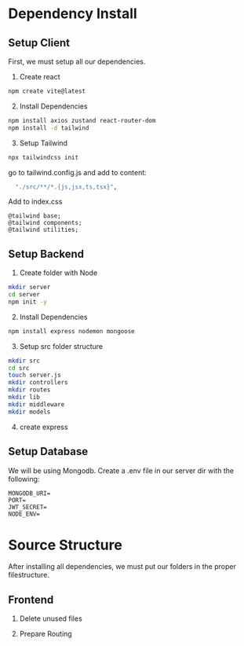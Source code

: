 # Dependency Install

## Setup Client 
First, we must setup all our dependencies.

1. Create react 
```bash
npm create vite@latest
```

2. Install Dependencies
```bash
npm install axios zustand react-router-dom
npm install -d tailwind

```

3. Setup Tailwind

```bash
npx tailwindcss init
```

go to tailwind.config.js and add to content: 

```bash
  "./src/**/*.{js,jsx,ts,tsx}",
```

Add to index.css
```
@tailwind base;
@tailwind components;
@tailwind utilities;
```

## Setup Backend

1. Create folder with Node

```bash
mkdir server
cd server
npm init -y 
```

2. Install Dependencies 
```bash
npm install express nodemon mongoose
```

3. Setup src folder structure

```bash
mkdir src
cd src
touch server.js
mkdir controllers
mkdir routes
mkdir lib
mkdir middleware
mkdir models
```

4. create express
 
## Setup Database 

We will be using Mongodb. Create a .env file in our server dir with the following: 

```
MONGODB_URI=
PORT=
JWT_SECRET=
NODE_ENV=
```

# Source Structure
After installing all dependencies, we must put our folders in the proper filestructure.


## Frontend 

1. Delete unused files

2. Prepare Routing